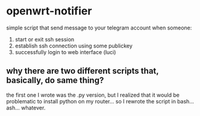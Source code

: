 # openwrt-notifier

simple script that send message to your telegram account when someone:
  1. start or exit ssh session
  2. establish ssh connection using some publickey
  3. successfully login to web interface (luci)

## why there are two different scripts that, basically, do same thing?

the first one I wrote was the .py version, but I realized that it would be problematic to install python on my router... so I rewrote the script in bash... ash... whatever.
